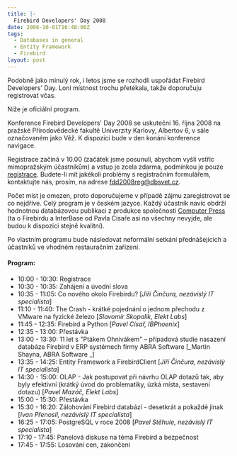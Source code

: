 ```yaml
---
title: |-
  Firebird Developers' Day 2008
date: 2008-10-01T16:48:00Z
tags:
  - Databases in general
  - Entity Framework
  - Firebird
layout: post
---
```

Podobně jako minulý rok, i letos jsme se rozhodli uspořádat Firebird Developers' Day. Loni místnost trochu přetékala, takže doporučuju registrovat včas.

Níže je oficiální program.

Konference Firebird Developers' Day 2008 se uskuteční 16. října 2008 na pražské Přírodovědecké fakultě Univerzity Karlovy, Albertov 6, v sále označovaném jako Věž. K dispozici bude v den konání konference navigace.

Registrace začíná v 10.00 (začátek jsme posunuli, abychom vyšli vstříc mimopražským účastníkům) a vstup je zcela zdarma, podmínkou je pouze [registrace][1]. Budete-li mít jakékoli problémy s registračním formulářem, kontaktujte nás, prosím, na adrese [fdd2008reg@dbsvet.cz][2].

Počet míst je omezen, proto doporučujeme v případě zájmu zaregistrovat se co nejdříve. Celý program je v českém jazyce. Každý účastník navíc obdrží hodnotnou databázovou publikaci z produkce společnosti [Computer Press][3] (ta o Firebirdu a InterBase od Pavla Císaře asi na všechny nevyjde, ale budou k dispozici stejně kvalitní).

Po vlastním programu bude následovat neformální setkání přednášejících a účastníků ve vhodném restauračním zařízení.

#### Program:

* 10:00 - 10:30: Registrace
* 10:30 - 10:35: Zahájení a úvodní slova
* 10:35 - 11:05: Co nového okolo Firebirdu? [_Jiří Činčura, nezávislý IT specialista_]
* 11:10 - 11:40: The Crash - krátké pojednání o jednom přechodu z VMware na fyzické železo [_Slavomír Skopalik, Elekt Labs_]
* 11:45 - 12:35: Firebird a Python [_Pavel Císař, IBPhoenix_]
* 12:35 - 13:00: Přestávka
* 13:00 - 13:30: 11 let s "Ptákem Ohnivákem" – případová studie nasazení databáze Firebird v ERP systémech firmy ABRA Software [_Martin Shayna, ABRA Software _]
* 13:35 - 14:25: Entity Framework a FirebirdClient [_Jiří Činčura, nezávislý IT specialista_]
* 14:30 - 15:00: OLAP - Jak postupovat při návrhu OLAP dotazů tak, aby byly efektivní (krátký úvod do problematiky, úzká místa, sestavení dotazu) [_Pavel Mazáč, Elekt Labs_]
* 15:00 - 15:30: Přestávka
* 15:30 - 16:20: Zálohování Firebird databází - desetkrát a pokaždé jinak [_Ivan Přenosil, nezávislý IT specialista_]
* 16:25 - 17:05: PostgreSQL v roce 2008 [_Pavel Stěhule, nezávislý IT specialista_]
* 17:10 - 17:45: Panelová diskuse na téma Firebird a bezpečnost
* 17:45 - 17:55: Losování cen, zakončení

[1]: http://www.dbsvet.cz/sablony/fdd2008reg/index.html
[2]: mailto:fdd2008reg@dbsvet.cz
[3]: http://www.cpress.cz/